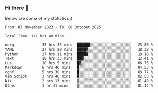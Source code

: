 ### Hi there 👋
Below are some of my statistics :)

<!--START_SECTION:waka-->

```txt
From: 03 November 2023 - To: 08 October 2025

Total Time: 147 hrs 49 mins

norg             35 hrs 35 mins  ██████░░░░░░░░░░░░░░░░░░░   23.80 %
YAML             27 hrs 29 mins  ████▓░░░░░░░░░░░░░░░░░░░░   18.38 %
Python           27 hrs 11 mins  ████▓░░░░░░░░░░░░░░░░░░░░   18.18 %
Text             18 hrs 33 mins  ███░░░░░░░░░░░░░░░░░░░░░░   12.41 %
Lua              10 hrs 5 mins   █▓░░░░░░░░░░░░░░░░░░░░░░░   06.75 %
Markdown         6 hrs 46 mins   █░░░░░░░░░░░░░░░░░░░░░░░░   04.53 %
conf             5 hrs 38 mins   █░░░░░░░░░░░░░░░░░░░░░░░░   03.77 %
Vim Script       3 hrs 46 mins   ▓░░░░░░░░░░░░░░░░░░░░░░░░   02.53 %
Nix              2 hrs 13 mins   ▒░░░░░░░░░░░░░░░░░░░░░░░░   01.49 %
Other            1 hr 41 mins    ▒░░░░░░░░░░░░░░░░░░░░░░░░   01.14 %
```

<!--END_SECTION:waka-->

<!--
**KlapenHz/KlapenHz** is a ✨ _special_ ✨ repository because its `README.md` (this file) appears on your GitHub profile.

Here are some ideas to get you started:

- 🔭 I’m currently working on ...
- 🌱 I’m currently learning ...
- 👯 I’m looking to collaborate on ...
- 🤔 I’m looking for help with ...
- 💬 Ask me about ...
- 📫 How to reach me: ...
- 😄 Pronouns: ...
- ⚡ Fun fact: ...
-->
